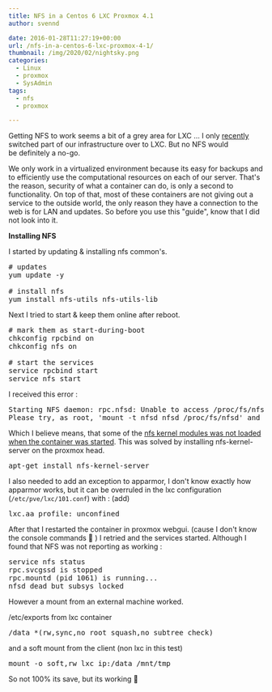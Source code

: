 ```yaml
---
title: NFS in a Centos 6 LXC Proxmox 4.1
author: svennd

date: 2016-01-28T11:27:19+00:00
url: /nfs-in-a-centos-6-lxc-proxmox-4-1/
thumbnail: /img/2020/02/nightsky.png
categories:
  - Linux
  - proxmox
  - SysAdmin
tags:
  - nfs
  - proxmox

---
```

Getting NFS to work seems a bit of a grey area for LXC ... I only [recently][1] switched part of our infrastructure over to LXC. But no NFS would be definitely a no-go.

We only work in a virtualized environment because its easy for backups and to efficiently use the computational resources on each of our server. That's the reason, security of what a container can do, is only a second to functionality. On top of that, most of these containers are not giving out a service to the outside world, the only reason they have a connection to the web is for LAN and updates. So before you use this "guide", know that I did not look into it.

**Installing NFS**

I started by updating & installing nfs common's.

<pre># updates
yum update -y

# install nfs
yum install nfs-utils nfs-utils-lib</pre>

Next I tried to start & keep them online after reboot.

<pre># mark them as start-during-boot
chkconfig rpcbind on
chkconfig nfs on 

# start the services
service rpcbind start
service nfs start</pre>

I received this error :

<pre>Starting NFS daemon: rpc.nfsd: Unable to access /proc/fs/nfsd errno 2 (No such file or directory).
Please try, as root, 'mount -t nfsd nfsd /proc/fs/nfsd' and then restart rpc.nfsd to correct the problem
</pre>

Which I believe means, that some of the [nfs kernel modules was not loaded when the container was started][2]. This was solved by installing nfs-kernel-server on the proxmox head.

<pre>apt-get install nfs-kernel-server</pre>

I also needed to add an exception to apparmor, I don't know exactly how apparmor works, but it can be overruled in the lxc configuration (<code class="EnlighterJSRAW" data-enlighter-language="null">/etc/pve/lxc/101.conf</code>) with : (add)

<pre>lxc.aa_profile: unconfined</pre>

After that I restarted the container in proxmox webgui. (cause I don't know the console commands 🙂 ) I retried and the services started. Although I found that NFS was not reporting as working :

<pre>service nfs status
rpc.svcgssd is stopped
rpc.mountd (pid 1061) is running...
nfsd dead but subsys locked</pre>

However a mount from an external machine worked.

/etc/exports from lxc container

<pre>/data *(rw,sync,no_root_squash,no_subtree_check)</pre>

and a soft mount from the client (non lxc in this test)

<pre>mount -o soft,rw lxc_ip:/data /mnt/tmp</pre>

So not 100% its save, but its working 🙂

 [1]: https://www.svennd.be/bye-openvz-hey-lxc/
 [2]: https://openvz.org/NFS_server_inside_container#nfsd_module